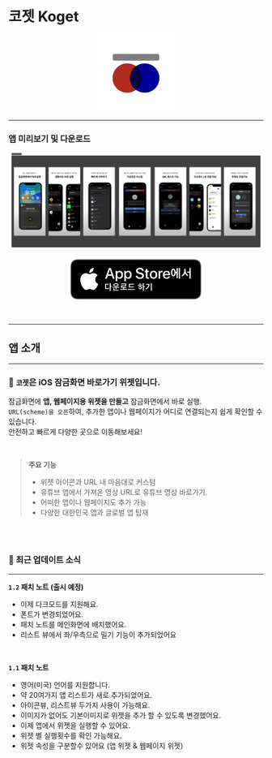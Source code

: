 #  코젯 Koget

<p align="center">
<img src="readme/KogetClear.png" width="150" height=150>
</p>

---


### **앱 미리보기 및 다운로드**
<img src="readme/preview.png">

<br>

<p align="center">
<a href="https://kogetapp.heon.dev">
<img src="readme/downloadToAppStoreKr.svg">
</a>
</p>

<br>

---

## **앱 소개**
---
### **📲 `코젯`은  iOS 잠금화면 바로가기 위젯입니다.**

잠금화면에 **앱, 웹페이지용 위젯을 만들고** 잠금화면에서 바로 실행.   
`URL(scheme)을 오픈`하여, 추가한 앱이나 웹페이지가 어디로 연결되는지 쉽게 확인할 수 있습니다.   
안전하고 빠르게 다양한 곳으로 이동해보세요!

<br>

> **주요 기능**
> - 위젯 아이콘과 URL 내 마음대로 커스텀
> - 유튜브 앱에서 가져온 영상 URL로 유튜브 영상 바로가기.
> - 어떠한 앱이나 웹페이지도 추가 가능
> - 다양한 대한민국 앱과 글로벌 앱 탑재

<br><br>

### **🚀 최근 업데이트 소식**
---
**`1.2` 패치 노트 (출시 예정)**
- 이제 다크모드를 지원해요.
- 폰트가 변경되었어요.
- 패치 노트를 메인화면에 배치했어요.
- 리스트 뷰에서 좌/우측으로 밀기 기능이 추가되었어요


<br>

**`1.1` 패치 노트** 
- 영어(미국) 언어를 지원합니다.
- 약 20여가지 앱 리스트가 새로 추가되었어요.
- 아이콘뷰, 리스트뷰 두가지 사용이 가능해요.
- 이미지가 없어도 기본이미지로 위젯을 추가 할 수 있도록 변경했어요.
- 이제 앱에서 위젯을 실행할 수 있어요.
- 위젯 별 실행횟수를 확인 가능해요.
- 위젯 속성을 구분할수 있어요 (앱 위젯 & 웹페이지 위젯)   

